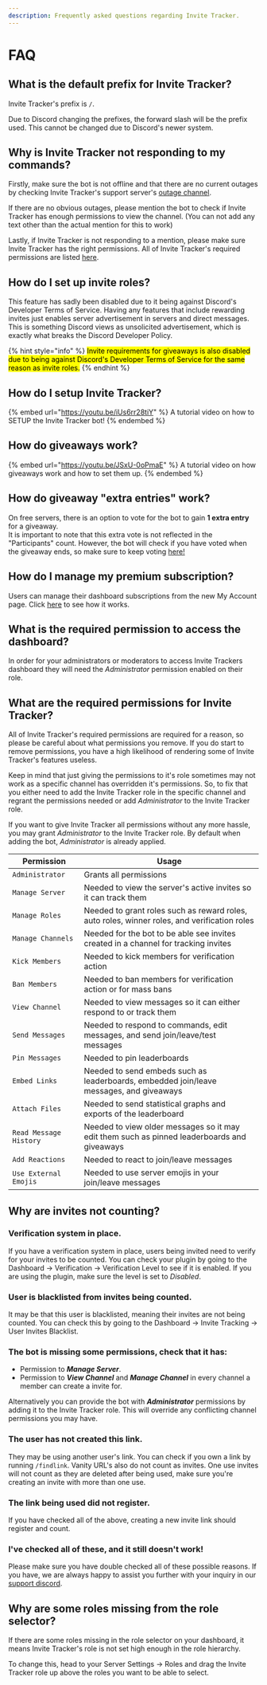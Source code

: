 ```yaml
---
description: Frequently asked questions regarding Invite Tracker.
---
```


# FAQ

## What is the default prefix for Invite Tracker?

Invite Tracker's prefix is `/`.

Due to Discord changing the prefixes, the forward slash will be the prefix used. This cannot be changed due to Discord's newer system.

## Why is Invite Tracker not responding to my commands?

Firstly, make sure the bot is not offline and that there are no current outages by checking Invite Tracker's support server's [outage channel](https://discord.gg/MfTenmfQuP).

If there are no obvious outages, please mention the bot to check if Invite Tracker has enough permissions to view the channel. (You can not add any text other than the actual mention for this to work)&#x20;

Lastly, if Invite Tracker is not responding to a mention, please make sure Invite Tracker has the right permissions. All of Invite Tracker's required permissions are listed [here](faq.md#what-are-the-required-permissions-for-invite-tracker).

## How do I set up invite roles?

This feature has sadly been disabled due to it being against Discord's Developer Terms of Service. Having any features that include rewarding invites just enables server advertisement in servers and direct messages. This is something Discord views as unsolicited advertisement, which is exactly what breaks the Discord Developer Policy.

{% hint style="info" %}
<mark style="color:$info;">Invite requirements for giveaways is also disabled due to being against Discord's Developer Terms  of Service for the same reason as invite roles.</mark>
{% endhint %}

## How do I setup Invite Tracker?

{% embed url="https://youtu.be/iUs6rr28tiY" %}
A tutorial video on how to SETUP the Invite Tracker bot!
{% endembed %}

## How do giveaways work?

{% embed url="https://youtu.be/JSxU-0oPmaE" %}
A tutorial video on how giveaways work and how to set them up.
{% endembed %}

## How do giveaway "extra entries" work?&#x20;

On free servers, there is an option to vote for the bot to gain **1 extra entry** for a giveaway.\
It is important to note that this extra vote is not reflected in the "Participants" count. However, the bot will check if you have voted when the giveaway ends, so make sure to keep voting [here!](https://top.gg/bot/720351927581278219/vote)&#x20;

## How do I manage my premium subscription?

Users can manage their dashboard subscriptions from the new My Account page. Click [here](invite-tracker/dashboard/my-account.md) to see how it works.

## What is the required permission to access the dashboard?

In order for your administrators or moderators to access Invite Trackers dashboard they will need the _Administrator_ permission enabled on their role.

## What are the required permissions for Invite Tracker?

All of Invite Tracker's required permissions are required for a reason, so please be careful about what permissions you remove. If you do start to remove permissions, you have a high likelihood of rendering some of Invite Tracker's features useless.&#x20;

Keep in mind that just giving the permissions to it's role sometimes may not work as a specific channel has overridden it's permissions. So, to fix that you either need to add the Invite Tracker role in the specific channel and regrant the permissions needed or add _Administrator_ to the Invite Tracker role.

If you want to give Invite Tracker all permissions without any more hassle, you may grant _Administrator_ to the Invite Tracker role. By default when adding the bot, _Administrator_ is already applied.

| Permission             | Usage                                                                                        |
| ---------------------- | -------------------------------------------------------------------------------------------- |
| `Administrator`        | Grants all permissions                                                                       |
| `Manage Server`        | Needed to view the server's active invites so it can track them                              |
| `Manage Roles`         | Needed to grant roles such as reward roles, auto roles, winner roles, and verification roles |
| `Manage Channels`      | Needed for the bot to be able see invites created in a channel for tracking invites          |
| `Kick Members`         | Needed to kick members for verification action                                               |
| `Ban Members`          | Needed to ban members for verification action or for mass bans                               |
| `View Channel`         | Needed to view messages so it can either respond to or track them                            |
| `Send Messages`        | Needed to respond to commands, edit messages, and send join/leave/test messages              |
|  `Pin Messages`        | Needed to pin leaderboards                                                                   |
| `Embed Links`          | Needed to send embeds such as leaderboards, embedded join/leave messages, and giveaways      |
| `Attach Files`         | Needed to send statistical graphs and exports of the leaderboard                             |
| `Read Message History` | Needed to view older messages so it may edit them such as pinned leaderboards and giveaways  |
| `Add Reactions`        | Needed to react to join/leave messages                                                       |
| `Use External Emojis`  | Needed to use server emojis in your join/leave messages                                      |

## Why are invites not counting?

### Verification system in place.&#x20;

If you have a verification system in place, users being invited need to verify for your invites to be counted. You can check your plugin by going to the Dashboard -> Verification -> Verification Level to see if it is enabled. If you are using the plugin, make sure the level is set to _Disabled_.

### User is blacklisted from invites being counted.&#x20;

It may be that this user is blacklisted, meaning their invites are not being counted. You can check this by going to the Dashboard -> Invite Tracking -> User Invites Blacklist.

### The bot is missing some permissions, check that it has:

* Permission to _**Manage Server**_.
* Permission to _**View Channel**_ and _**Manage Channel**_ in every channel a member can create a invite for.

Alternatively you can provide the bot with _**Administrator**_ permissions by adding it to the Invite Tracker role. This will override any conflicting channel permissions you may have.

### The user has not created this link.&#x20;

They may be using another user's link. You can check if you own a link by running `/findlink`. Vanity URL's also do not count as invites. One use invites will not count as they are deleted after being used, make sure you're creating an invite with more than one use.

### The link being used did not register.&#x20;

If you have checked all of the above, creating a new invite link should register and count.

### I've checked all of these, and it still doesn't work!

Please make sure you have double checked all of these possible reasons. If you have, we are always happy to assist you further with your inquiry in our [support discord](https://discord.gg/8RwBGuf).

## Why are some roles missing from the role selector?

If there are some roles missing in the role selector on your dashboard, it means Invite Tracker's role is not set high enough in the role hierarchy.

To change this, head to your Server Settings -> Roles and drag the Invite Tracker role up above the roles you want to be able to select.
